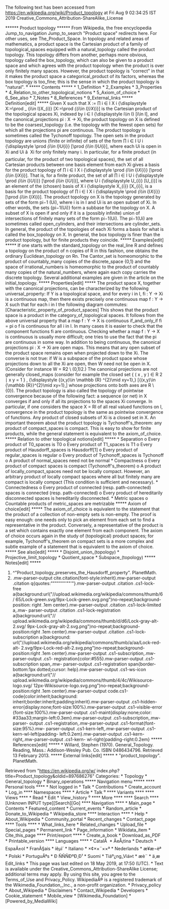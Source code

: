 The following text has been accessed from https://en.wikipedia.org/wiki/Product_topology at Fri Aug 9 02:34:25 IST 2019
Creative_Commons_Attribution-ShareAlike_License




















****** Product topology ******
From Wikipedia, the free encyclopedia
Jump_to_navigation Jump_to_search
"Product space" redirects here. For other uses, see The_Product_Space.
In topology and related areas of mathematics, a product space is the Cartesian
product of a family of topological_spaces equipped with a natural_topology
called the product topology. This topology differs from another, perhaps more
obvious, topology called the box_topology, which can also be given to a product
space and which agrees with the product topology when the product is over only
finitely many spaces. However, the product topology is "correct" in that it
makes the product space a categorical_product of its factors, whereas the box
topology is too_fine; this is the sense in which the product topology is
"natural".
⁰
***** Contents *****
    * 1_Definition
    * 2_Examples
    * 3_Properties
    * 4_Relation_to_other_topological_notions
    * 5_Axiom_of_choice
    * 6_See_also
    * 7_Notes
    * 8_References
    * 9_External_links
***** Definition[edit] *****
Given X such that
         X :=  &#x220F;  i &#x2208; I    X  i     {\displaystyle X:=\prod _
      {i\in I}X_{i}}  [X:=\prod _{{i\in I}}X_{i}]
is the Cartesian product of the topological spaces Xi, indexed by     i
&#x2208; I   {\displaystyle i\in I}  [i\in I], and the canonical_projections
pi : X → Xi, the product topology on X is defined to be the coarsest_topology
(i.e. the topology with the fewest open sets) for which all the projections pi
are continuous. The product topology is sometimes called the Tychonoff
topology.
The open sets in the product topology are unions (finite or infinite) of sets
of the form      &#x220F;  i &#x2208; I    U  i     {\displaystyle \prod _{i\in
I}U_{i}}  [\prod _{i\in I}U_{i}], where each Ui is open in Xi and Ui â  Xi for
only finitely many i. In particular, for a finite product (in particular, for
the product of two topological spaces), the set of all Cartesian products
between one basis element from each Xi gives a basis for the product topology
of      &#x220F;  i &#x2208; I    X  i     {\displaystyle \prod _{i\in I}X_{i}}
[\prod _{i\in I}X_{i}]. That is, for a finite product, the set of all
&#x220F;  i &#x2208; I    U  i     {\displaystyle \prod _{i\in I}U_{i}}  [\prod
_{i\in I}U_{i}], where      U  i     {\displaystyle U_{i}}  [U_{i}] is an
element of the (chosen) basis of      X  i     {\displaystyle X_{i}}  [X_{i}],
is a basis for the product topology of      &#x220F;  i &#x2208; I    X  i
{\displaystyle \prod _{i\in I}X_{i}}  [\prod _{i\in I}X_{i}].
The product topology on X is the topology generated by sets of the form pi−1
(Ui), where i is in I and Ui is an open subset of Xi. In other words, the sets
{pi−1(Ui)} form a subbase for the topology on X. A subset of X is open if and
only if it is a (possibly infinite) union of intersections of finitely many
sets of the form pi−1(Ui). The pi−1(Ui) are sometimes called open_cylinders,
and their intersections are cylinder_sets.
In general, the product of the topologies of each Xi forms a basis for what is
called the box_topology on X. In general, the box topology is finer than the
product topology, but for finite products they coincide.
***** Examples[edit] *****
If one starts with the standard_topology on the real_line R and defines a
topology on the product of n copies of R in this fashion, one obtains the
ordinary Euclidean_topology on Rn.
The Cantor_set is homeomorphic to the product of countably_many copies of the
discrete_space {0,1} and the space of irrational_numbers is homeomorphic to the
product of countably many copies of the natural_numbers, where again each copy
carries the discrete topology.
Several additional examples are given in the article on the initial_topology.
***** Properties[edit] *****
The product space X, together with the canonical projections, can be
characterized by the following universal_property: If Y is a topological space,
and for every i in I, fi : Y → Xi is a continuous map, then there exists
precisely one continuous map f : Y → X such that for each i in I the following
diagram commutes:
[Characteristic_property_of_product_spaces]
This shows that the product space is a product in the category_of_topological
spaces. It follows from the above universal property that a map f : Y → X is
continuous if_and_only_if fi = pi o f is continuous for all i in I. In many
cases it is easier to check that the component functions fi are continuous.
Checking whether a map f : Y → X is continuous is usually more difficult; one
tries to use the fact that the pi are continuous in some way.
In addition to being continuous, the canonical projections pi : X → Xi are open
maps. This means that any open subset of the product space remains open when
projected down to the Xi. The converse is not true: if W is a subspace of the
product space whose projections down to all the Xi are open, then W need not be
open in X. (Consider for instance W = R2 \ (0,1)2.) The canonical projections
are not generally closed_maps (consider for example the closed set     { ( x ,
y ) &#x2208;   R   2   &#x2223; x y = 1 } ,   {\displaystyle \{(x,y)\in \mathbb
{R} ^{2}\mid xy=1\},}  [\{(x,y)\in {\mathbb  {R}}^{2}\mid xy=1\},] whose
projections onto both axes are R \ {0}).
The product topology is also called the topology of pointwise convergence
because of the following fact: a sequence (or net) in X converges if and only
if all its projections to the spaces Xi converge. In particular, if one
considers the space X = RI of all real valued functions on I, convergence in
the product topology is the same as pointwise convergence of functions.
Any product of closed subsets of Xi is a closed set in X.
An important theorem about the product topology is Tychonoff's_theorem: any
product of compact_spaces is compact. This is easy to show for finite products,
while the general statement is equivalent to the axiom_of_choice.
***** Relation to other topological notions[edit] *****
    * Separation
          o Every product of T0_spaces is T0
          o Every product of T1_spaces is T1
          o Every product of Hausdorff_spaces is Hausdorff[1]
          o Every product of regular_spaces is regular
          o Every product of Tychonoff_spaces is Tychonoff
          o A product of normal_spaces need not be normal
    * Compactness
          o Every product of compact spaces is compact (Tychonoff's_theorem)
          o A product of locally_compact_spaces need not be locally compact.
            However, an arbitrary product of locally compact spaces where all
            but finitely many are compact is locally compact (This condition is
            sufficient and necessary).
    * Connectedness
          o Every product of connected (resp. path-connected) spaces is
            connected (resp. path-connected)
          o Every product of hereditarily disconnected spaces is hereditarily
            disconnected.
    * Metric spaces
          o Countable products of metric_spaces are metrizable
***** Axiom of choice[edit] *****
The axiom_of_choice is equivalent to the statement that the product of a
collection of non-empty sets is non-empty. The proof is easy enough: one needs
only to pick an element from each set to find a representative in the product.
Conversely, a representative of the product is a set which contains exactly one
element from each component.
The axiom of choice occurs again in the study of (topological) product spaces;
for example, Tychonoff's_theorem on compact sets is a more complex and subtle
example of a statement that is equivalent to the axiom of choice.
***** See also[edit] *****
    * Disjoint_union_(topology)
    * Projective_limit_topology
    * Quotient_space
    * Subspace_(topology)
***** Notes[edit] *****
   1. ^"Product_topology_preserves_the_Hausdorff_property". PlanetMath.
   2. .mw-parser-output cite.citation{font-style:inherit}.mw-parser-output
      .citation q{quotes:"\"""\"""'""'"}.mw-parser-output .citation .cs1-lock-
      free a{background:url("//upload.wikimedia.org/wikipedia/commons/thumb/6/
      65/Lock-green.svg/9px-Lock-green.svg.png")no-repeat;background-position:
      right .1em center}.mw-parser-output .citation .cs1-lock-limited a,.mw-
      parser-output .citation .cs1-lock-registration a{background:url("//
      upload.wikimedia.org/wikipedia/commons/thumb/d/d6/Lock-gray-alt-2.svg/
      9px-Lock-gray-alt-2.svg.png")no-repeat;background-position:right .1em
      center}.mw-parser-output .citation .cs1-lock-subscription a{background:
      url("//upload.wikimedia.org/wikipedia/commons/thumb/a/aa/Lock-red-alt-
      2.svg/9px-Lock-red-alt-2.svg.png")no-repeat;background-position:right
      .1em center}.mw-parser-output .cs1-subscription,.mw-parser-output .cs1-
      registration{color:#555}.mw-parser-output .cs1-subscription span,.mw-
      parser-output .cs1-registration span{border-bottom:1px dotted;cursor:
      help}.mw-parser-output .cs1-ws-icon a{background:url("//
      upload.wikimedia.org/wikipedia/commons/thumb/4/4c/Wikisource-logo.svg/
      12px-Wikisource-logo.svg.png")no-repeat;background-position:right .1em
      center}.mw-parser-output code.cs1-code{color:inherit;background:
      inherit;border:inherit;padding:inherit}.mw-parser-output .cs1-hidden-
      error{display:none;font-size:100%}.mw-parser-output .cs1-visible-error
      {font-size:100%}.mw-parser-output .cs1-maint{display:none;color:
      #33aa33;margin-left:0.3em}.mw-parser-output .cs1-subscription,.mw-parser-
      output .cs1-registration,.mw-parser-output .cs1-format{font-size:95%}.mw-
      parser-output .cs1-kern-left,.mw-parser-output .cs1-kern-wl-left{padding-
      left:0.2em}.mw-parser-output .cs1-kern-right,.mw-parser-output .cs1-kern-
      wl-right{padding-right:0.2em}
***** References[edit] *****
    * Willard, Stephen (1970). General_Topology. Reading, Mass.: Addison-Wesley
      Pub. Co. ISBN 0486434796. Retrieved 13 February 2013.
***** External links[edit] *****
    * "product_topology". PlanetMath.

Retrieved from "https://en.wikipedia.org/w/
index.php?title=Product_topology&oldid=897686276"
Categories:
    * Topology
    * General_topology
    * Binary_operations
***** Navigation menu *****
**** Personal tools ****
    * Not logged in
    * Talk
    * Contributions
    * Create_account
    * Log_in
**** Namespaces ****
    * Article
    * Talk
⁰
**** Variants ****
**** Views ****
    * Read
    * Edit
    * View_history
⁰
**** More ****
**** Search ****
[Unknown INPUT type][Search][Go]
**** Navigation ****
    * Main_page
    * Contents
    * Featured_content
    * Current_events
    * Random_article
    * Donate_to_Wikipedia
    * Wikipedia_store
**** Interaction ****
    * Help
    * About_Wikipedia
    * Community_portal
    * Recent_changes
    * Contact_page
**** Tools ****
    * What_links_here
    * Related_changes
    * Upload_file
    * Special_pages
    * Permanent_link
    * Page_information
    * Wikidata_item
    * Cite_this_page
**** Print/export ****
    * Create_a_book
    * Download_as_PDF
    * Printable_version
**** Languages ****
    * CatalÃ 
    * ÄeÅ¡tina
    * Deutsch
    * EspaÃ±ol
    * FranÃ§ais
    * íêµ­ì´
    * Italiano
    * ×¢××¨××ª
    * Nederlands
    * æ¥æ¬èª
    * Polski
    * PortuguÃªs
    * Ð ÑÑÑÐºÐ¸Ð¹
    * Suomi
    * Tiáº¿ng_Viá»t
    * æè¨
    * ä¸­æ
Edit_links
    * This page was last edited on 18 May 2019, at 17:50 (UTC).
    * Text is available under the Creative_Commons_Attribution-ShareAlike
      License; additional terms may apply. By using this site, you agree to the
      Terms_of_Use and Privacy_Policy. WikipediaÂ® is a registered trademark of
      the Wikimedia_Foundation,_Inc., a non-profit organization.
    * Privacy_policy
    * About_Wikipedia
    * Disclaimers
    * Contact_Wikipedia
    * Developers
    * Cookie_statement
    * Mobile_view
    * [Wikimedia_Foundation]
    * [Powered_by_MediaWiki]
